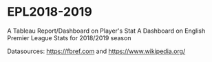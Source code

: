 # EPL2018-2019
A Tableau Report/Dashboard on Player's Stat
A Dashboard on English Premier League Stats for 2018/2019 season


Datasources: https://fbref.com and https://www.wikipedia.org/
